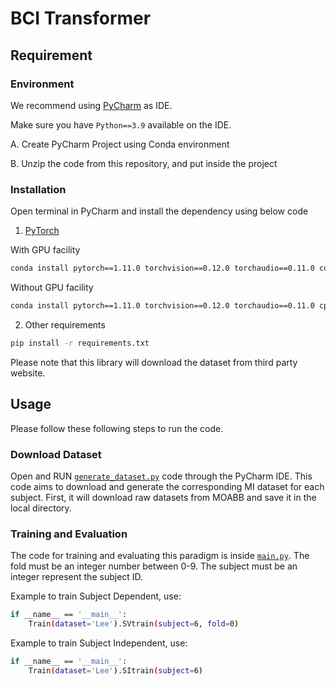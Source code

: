 # BCI Transformer

## Requirement
### Environment
We recommend using [PyCharm](https://www.jetbrains.com/pycharm/) as IDE.

Make sure you have `Python==3.9` available on the IDE.

A. Create PyCharm Project using Conda environment 

B. Unzip the code from this repository, and put inside the project


### Installation
Open terminal in PyCharm and install the dependency using below code

1. [PyTorch](https://pytorch.org/)

With GPU facility
```bash
conda install pytorch==1.11.0 torchvision==0.12.0 torchaudio==0.11.0 cudatoolkit=10.2 -c pytorch
```

Without GPU facility
```bash
conda install pytorch==1.11.0 torchvision==0.12.0 torchaudio==0.11.0 cpuonly -c pytorch
```

2. Other requirements
```bash
pip install -r requirements.txt
```
   Please note that this library will download the dataset from third party website.


## Usage
Please follow these following steps to run the code.
### Download Dataset
Open and RUN [`generate_dataset.py`](https://github.com/bcirepo/BCITransformer/blob/main/generate_dataset.py) code through the PyCharm IDE.
This code aims to download and generate the corresponding MI dataset for each subject. First, it will download raw datasets from MOABB and save it in the local directory.


### Training and Evaluation
The code for training and evaluating this paradigm is inside [`main.py`](https://github.com/bcirepo/BCITransformer/blob/main/main.py). 
The fold must be an integer number between 0-9. The subject must be an integer represent the subject ID. 

Example to  train Subject Dependent, use:
```bash
if __name__ == '__main__':
    Train(dataset='Lee').SVtrain(subject=6, fold=0) 
```

Example to  train Subject Independent, use:
```bash
if __name__ == '__main__':
    Train(dataset='Lee').SItrain(subject=6) 
```


